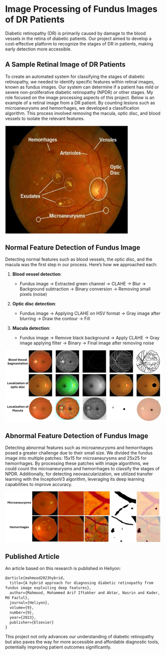# Image Processing of Fundus Images of DR Patients

Diabetic retinopathy (DR) is primarily caused by damage to the blood vessels in the retina of diabetic patients. Our project aimed to develop a cost-effective platform to recognize the stages of DR in patients, making early detection more accessible.

## A Sample Retinal Image of DR Patients

To create an automated system for classifying the stages of diabetic retinopathy, we needed to identify specific features within retinal images, known as fundus images. Our system can determine if a patient has mild or severe non-proliferative diabetic retinopathy (NPDR) or other stages. My role focused on the image processing aspects of this project. Below is an example of a retinal image from a DR patient. By counting lesions such as microaneurysms and hemorrhages, we developed a classification algorithm. This process involved removing the macula, optic disc, and blood vessels to isolate the relevant features.

<img src="/media/fundusImages.jpg" alt="Retinal Image of a DR Patient" width="400"/>

## Normal Feature Detection of Fundus Image

Detecting normal features such as blood vessels, the optic disc, and the macula was the first step in our process. Here’s how we approached each:

1. **Blood vessel detection**: 
   - Fundus image -> Extracted green channel -> CLAHE -> Blur -> Background subtraction -> Binary conversion -> Removing small pixels (noise)
   
2. **Optic disc detection**: 
   - Fundus image -> Applying CLAHE on HSV format -> Gray image after blurring -> Draw the contour -> Fill
   
3. **Macula detection**: 
   - Fundus image -> Remove black background -> Apply CLAHE -> Gray image applying filter -> Binary -> Final image after removing noise

<img src="/media/normalFeature.jpg" alt="Normal Feature Detection" width="800"/>

## Abnormal Feature Detection of Fundus Image

Detecting abnormal features such as microaneurysms and hemorrhages posed a greater challenge due to their small size. We divided the fundus image into multiple patches: 15x15 for microaneurysms and 25x25 for hemorrhages. By processing these patches with image algorithms, we could count the microaneurysms and hemorrhages to classify the stages of NPDR. Additionally, for detecting neovascularization, we utilized transfer learning with the InceptionV3 algorithm, leveraging its deep learning capabilities to improve accuracy.

<img src="/media/abnormalFeature.jpg" alt="Abnormal Feature Detection" width="800"/>


## Published Article

An article based on this research is published in Heliyon:

```
@article{mahmood2023hybrid,
  title={A hybrid approach for diagnosing diabetic retinopathy from fundus image exploiting deep features},
  author={Mahmood, Mohammed Arif Iftakher and Aktar, Nasrin and Kader, Md Fazlul},
  journal={Heliyon},
  volume={9},
  number={9},
  year={2023},
  publisher={Elsevier}
}
```


This project not only advances our understanding of diabetic retinopathy but also paves the way for more accessible and affordable diagnostic tools, potentially improving patient outcomes significantly.


